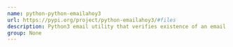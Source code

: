 ```yaml
---
name: python-python-emailahoy3
url: https://pypi.org/project/python-emailahoy3/#files
description: Python3 email utility that verifies existence of an email address. URL : https://pypi.org/project/python-emailahoy3/#files Groups : None
group: None
---
```

